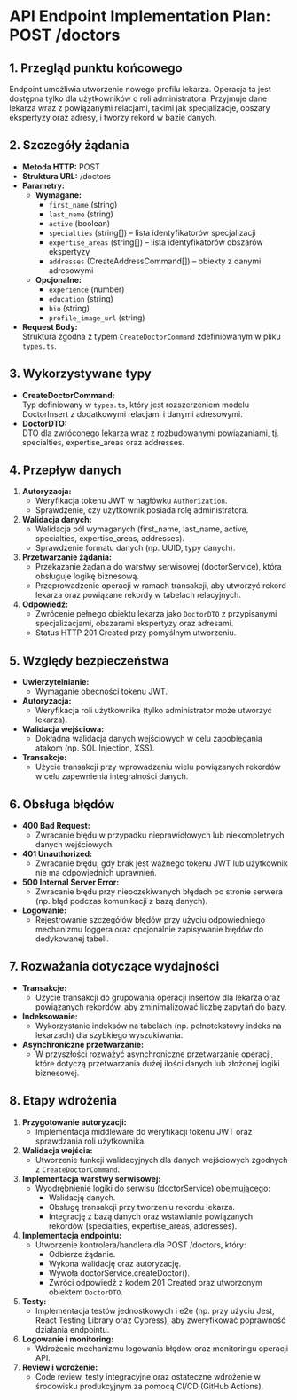 # API Endpoint Implementation Plan: POST /doctors

## 1. Przegląd punktu końcowego

Endpoint umożliwia utworzenie nowego profilu lekarza. Operacja ta jest dostępna tylko dla użytkowników o roli administratora. Przyjmuje dane lekarza wraz z powiązanymi relacjami, takimi jak specjalizacje, obszary ekspertyzy oraz adresy, i tworzy rekord w bazie danych.

## 2. Szczegóły żądania

- **Metoda HTTP:** POST
- **Struktura URL:** /doctors
- **Parametry:**
  - **Wymagane:**  
    - `first_name` (string)
    - `last_name` (string)
    - `active` (boolean)
    - `specialties` (string[]) – lista identyfikatorów specjalizacji
    - `expertise_areas` (string[]) – lista identyfikatorów obszarów ekspertyzy
    - `addresses` (CreateAddressCommand[]) – obiekty z danymi adresowymi
  - **Opcjonalne:**  
    - `experience` (number)
    - `education` (string)
    - `bio` (string)
    - `profile_image_url` (string)
- **Request Body:**  
  Struktura zgodna z typem `CreateDoctorCommand` zdefiniowanym w pliku `types.ts`.

## 3. Wykorzystywane typy

- **CreateDoctorCommand:**  
  Typ definiowany w `types.ts`, który jest rozszerzeniem modelu DoctorInsert z dodatkowymi relacjami i danymi adresowymi.
- **DoctorDTO:**  
  DTO dla zwróconego lekarza wraz z rozbudowanymi powiązaniami, tj. specialties, expertise_areas oraz addresses.

## 4. Przepływ danych

1. **Autoryzacja:**  
   - Weryfikacja tokenu JWT w nagłówku `Authorization`.
   - Sprawdzenie, czy użytkownik posiada rolę administratora.
2. **Walidacja danych:**  
   - Walidacja pól wymaganych (first_name, last_name, active, specialties, expertise_areas, addresses).
   - Sprawdzenie formatu danych (np. UUID, typy danych).
3. **Przetwarzanie żądania:**  
   - Przekazanie żądania do warstwy serwisowej (doctorService), która obsługuje logikę biznesową.
   - Przeprowadzenie operacji w ramach transakcji, aby utworzyć rekord lekarza oraz powiązane rekordy w tabelach relacyjnych.
4. **Odpowiedź:**  
   - Zwrócenie pełnego obiektu lekarza jako `DoctorDTO` z przypisanymi specjalizacjami, obszarami ekspertyzy oraz adresami.
   - Status HTTP 201 Created przy pomyślnym utworzeniu.

## 5. Względy bezpieczeństwa

- **Uwierzytelnianie:**  
  - Wymaganie obecności tokenu JWT.
- **Autoryzacja:**  
  - Weryfikacja roli użytkownika (tylko administrator może utworzyć lekarza).
- **Walidacja wejściowa:**  
  - Dokładna walidacja danych wejściowych w celu zapobiegania atakom (np. SQL Injection, XSS).
- **Transakcje:**  
  - Użycie transakcji przy wprowadzaniu wielu powiązanych rekordów w celu zapewnienia integralności danych.

## 6. Obsługa błędów

- **400 Bad Request:**  
  - Zwracanie błędu w przypadku nieprawidłowych lub niekompletnych danych wejściowych.
- **401 Unauthorized:**  
  - Zwracanie błędu, gdy brak jest ważnego tokenu JWT lub użytkownik nie ma odpowiednich uprawnień.
- **500 Internal Server Error:**  
  - Zwracanie błędu przy nieoczekiwanych błędach po stronie serwera (np. błąd podczas komunikacji z bazą danych).
- **Logowanie:**  
  - Rejestrowanie szczegółów błędów przy użyciu odpowiedniego mechanizmu loggera oraz opcjonalnie zapisywanie błędów do dedykowanej tabeli.

## 7. Rozważania dotyczące wydajności

- **Transakcje:**  
  - Użycie transakcji do grupowania operacji insertów dla lekarza oraz powiązanych rekordów, aby zminimalizować liczbę zapytań do bazy.
- **Indeksowanie:**  
  - Wykorzystanie indeksów na tabelach (np. pełnotekstowy indeks na lekarzach) dla szybkiego wyszukiwania.
- **Asynchroniczne przetwarzanie:**  
  - W przyszłości rozważyć asynchroniczne przetwarzanie operacji, które dotyczą przetwarzania dużej ilości danych lub złożonej logiki biznesowej.

## 8. Etapy wdrożenia

1. **Przygotowanie autoryzacji:**  
   - Implementacja middleware do weryfikacji tokenu JWT oraz sprawdzania roli użytkownika.
2. **Walidacja wejścia:**  
   - Utworzenie funkcji walidacyjnych dla danych wejściowych zgodnych z `CreateDoctorCommand`.
3. **Implementacja warstwy serwisowej:**  
   - Wyodrębnienie logiki do serwisu (doctorService) obejmującego:
     - Walidację danych.
     - Obsługę transakcji przy tworzeniu rekordu lekarza.
     - Integrację z bazą danych oraz wstawianie powiązanych rekordów (specialties, expertise_areas, addresses).
4. **Implementacja endpointu:**  
   - Utworzenie kontrolera/handlera dla POST /doctors, który:
     - Odbierze żądanie.
     - Wykona walidację oraz autoryzację.
     - Wywoła doctorService.createDoctor().
     - Zwróci odpowiedź z kodem 201 Created oraz utworzonym obiektem `DoctorDTO`.
5. **Testy:**  
   - Implementacja testów jednostkowych i e2e (np. przy użyciu Jest, React Testing Library oraz Cypress), aby zweryfikować poprawność działania endpointu.
6. **Logowanie i monitoring:**  
   - Wdrożenie mechanizmu logowania błędów oraz monitoringu operacji API.
7. **Review i wdrożenie:**  
   - Code review, testy integracyjne oraz ostateczne wdrożenie w środowisku produkcyjnym za pomocą CI/CD (GitHub Actions).
